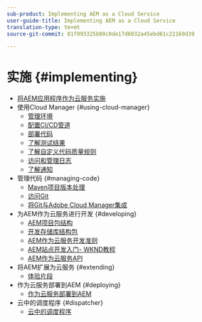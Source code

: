 ```yaml
---
sub-product: Implementing AEM as a Cloud Service
user-guide-title: Implementing AEM as a Cloud Service
translation-type: tm+mt
source-git-commit: 81f993325b80c0de17d6032a45ebd61c22169d39

---
```



# 实施 {#implementing}

+ [将AEM应用程序作为云服务实施](/help/implementing/home.md)
+ 使用Cloud Manager {#using-cloud-manager}
   + [管理环境](cloud-manager/manage-environments.md)
   + [配置CI/CD管道](cloud-manager/configure-pipeline.md)
   + [部署代码](cloud-manager/deploy-code.md)
   + [了解测试结果](cloud-manager/understand-test-results.md)
   + [了解自定义代码质量规则](cloud-manager/custom-code-quality-rules.md)
   + [访问和管理日志](cloud-manager/manage-logs.md)
   + [了解通知](cloud-manager/notifications.md)
+ 管理代码 {#managing-code}
   + [Maven项目版本处理](cloud-manager/project-version-handling.md)
   + [访问Git](cloud-manager/accessing-git.md)
   + [将Git与Adobe Cloud Manager集成](cloud-manager/integrating-with-git.md)
+ 为AEM作为云服务进行开发 {#developing}
   + [AEM项目包结构](developing/introduction/aem-project-content-package-structure.md)
   + [开发存储库结构包](developing/introduction/repository-structure-package.md)
   + [AEM作为云服务开发准则](developing/introduction/development-guidelines.md)
   + [AEM站点开发入门- WKND教程](developing/introduction/develop-wknd-tutorial.md)
   + [AEM作为云服务API](https://docs.adobe.com/content/help/en/experience-manager-cloud-service/implementing/developing/ref/javadoc/index.html)
+ 将AEM扩展为云服务 {#extending}
   + [体验片段](developing/extending/experience-fragments.md)
+ 作为云服务部署到AEM {#deploying}
   + [作为云服务部署到AEM](deploying/overview.md)
+ 云中的调度程序 {#dispatcher}
   + [云中的调度程序](dispatcher/overview.md)
